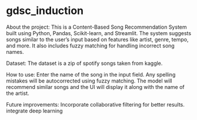 # gdsc_induction
About the project:
This is a Content-Based Song Recommendation System built using Python, Pandas, Scikit-learn, and Streamlit. The system suggests songs similar to the user’s input based on features like artist, genre, tempo, and more. It also includes fuzzy matching for handling incorrect song names.

Dataset:
The dataset is a zip of spotify songs taken from kaggle.

How to use:
Enter the name of the song in the input field.
Any spelling mistakes will be autocorrected using fuzzy matching.
The model will recommend similar songs and the UI will display it along with the name of the artist.

Future improvements:
Incorporate collaborative filtering for better results.
integrate deep learning

